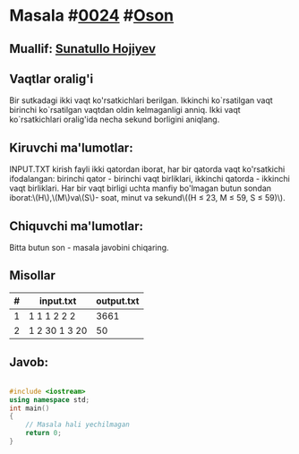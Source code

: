 
<h1>Masala #<a href="https://robocontest.uz/tasks/0024">0024</a> #<a href="https://robocontest.uz/tasks?category=1">Oson</a></h1>
<h2> Muallif: <a href="https://robocontest.uz/profile/sunnat">Sunatullo Hojiyev</a></h2>
<h2>Vaqtlar oralig'i</h2>
<p>Bir sutkadagi ikki vaqt ko'rsatkichlari berilgan. Ikkinchi ko`rsatilgan vaqt birinchi ko`rsatilgan vaqtdan oldin kelmaganligi anniq. Ikki vaqt ko`rsatkichlari oralig'ida necha sekund borligini aniqlang.</p>
<h2>Kiruvchi ma'lumotlar:</h2>
<p>INPUT.TXT kirish fayli ikki qatordan iborat, har bir qatorda vaqt ko'rsatkichi ifodalangan: birinchi qator - birinchi vaqt birliklari, ikkinchi qatorda - ikkinchi vaqt birliklari. Har bir vaqt birligi uchta manfiy bo'lmagan butun sondan iborat:\(H\),\(M\)va\(S\)- soat, minut va sekund\((H ≤ 23, M ≤ 59, S ≤ 59)\).</p>
<h2>Chiquvchi ma'lumotlar:</h2>
<p>Bitta butun son - masala javobini chiqaring.</p>
<h2>Misollar</h2>
<table>
    <thead>
        <tr>
            <th>#</th>
            <th>input.txt</th>
            <th>output.txt</th>
        </tr>
    </thead>
    <tbody>
            <tr>
                <td>1</td>
                <td>1 1 1
2 2 2</td>
                <td>3661</td>
            </tr>
            <tr>
                <td>2</td>
                <td>1 2 30
1 3 20</td>
                <td>50</td>
            </tr>
    </tbody>
    </table>
    
<h2>Javob:</h2>

######
```cpp
#include <iostream>
using namespace std;
int main()
{
    // Masala hali yechilmagan
    return 0;
}
```
